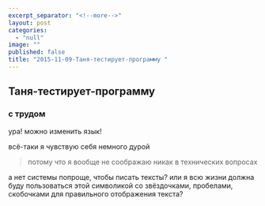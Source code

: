 ```yaml
---
excerpt_separator: "<!--more-->"
layout: post
categories: 
  - "null"
image: ""
published: false
title: "2015-11-09-Таня-тестирует-программу "
---
```


## Таня-тестирует-программу 
### с трудом


ура! можно изменить язык! 

всё-таки я чувствую себя немного дурой  

> потому что я вообще не соображаю никак в технических вопросах


а нет системы попроще, чтобы писать тексты? или я всю жизни должна буду пользоваться этой символикой со звёздочками, пробелами, скобочками для правильного отображения текста?
